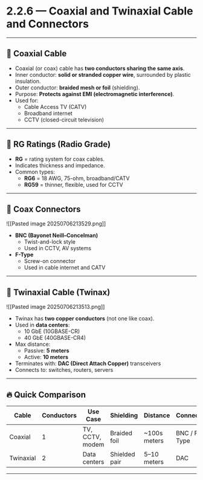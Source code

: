 # 2.2.6 — Coaxial and Twinaxial Cable and Connectors

---

## 📡 Coaxial Cable

- Coaxial (or coax) cable has **two conductors sharing the same axis**.
- Inner conductor: **solid or stranded copper wire**, surrounded by plastic insulation.
- Outer conductor: **braided mesh or foil** (shielding).
- Purpose: **Protects against EMI (electromagnetic interference)**.
- Used for:  
  - Cable Access TV (CATV)  
  - Broadband internet  
  - CCTV (closed-circuit television)

---

## 📏 RG Ratings (Radio Grade)

- **RG** = rating system for coax cables.
- Indicates thickness and impedance.
- Common types:
  - **RG6** = 18 AWG, 75-ohm, broadband/CATV
  - **RG59** = thinner, flexible, used for CCTV

---

## 🔌 Coax Connectors


![[Pasted image 20250706213529.png]]
- **BNC (Bayonet Neill–Concelman)**  
  - Twist-and-lock style  
  - Used in CCTV, AV systems
- **F-Type**  
  - Screw-on connector  
  - Used in cable internet and CATV

---

## 🔁 Twinaxial Cable (Twinax)

![[Pasted image 20250706213513.png]]

- Twinax has **two copper conductors** (not one like coax).
- Used in **data centers**:
  - 10 GbE (10GBASE-CR)
  - 40 GbE (40GBASE-CR4)
- Max distance:
  - Passive: **5 meters**
  - Active: **10 meters**
- Terminates with: **DAC (Direct Attach Copper)** transceivers
- Connects to: switches, routers, servers

---

## 🔥 Quick Comparison

| Cable     | Conductors | Use Case         | Shielding      | Distance      | Connector     |
|-----------|------------|------------------|----------------|---------------|---------------|
| Coaxial   | 1          | TV, CCTV, modem  | Braided foil   | ~100s meters  | BNC / F-Type  |
| Twinaxial | 2          | Data centers     | Shielded pair  | 5–10 meters   | DAC           |

---
